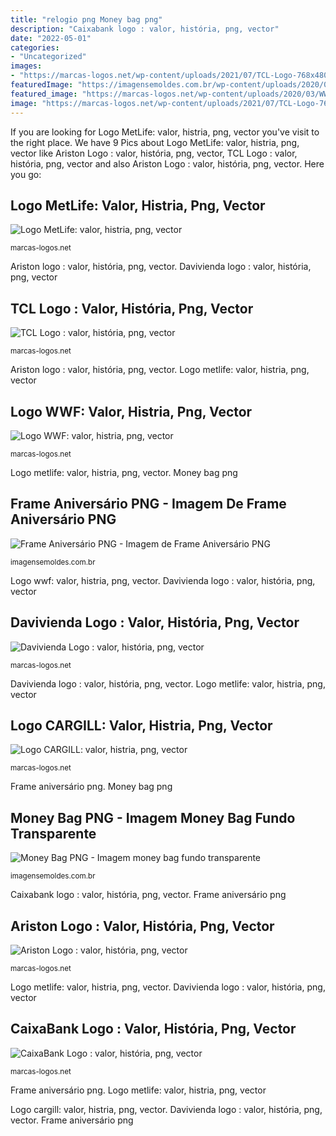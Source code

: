 ```yaml
---
title: "relogio png Money bag png"
description: "Caixabank logo : valor, história, png, vector"
date: "2022-05-01"
categories:
- "Uncategorized"
images:
- "https://marcas-logos.net/wp-content/uploads/2021/07/TCL-Logo-768x480.png"
featuredImage: "https://imagensemoldes.com.br/wp-content/uploads/2020/04/Frame-Aniversário-PNG.png"
featured_image: "https://marcas-logos.net/wp-content/uploads/2020/03/WWF-LOGO-1080x608.png"
image: "https://marcas-logos.net/wp-content/uploads/2021/07/TCL-Logo-768x480.png"
---
```


If you are looking for Logo MetLife: valor, histria, png, vector you've visit to the right place. We have 9 Pics about Logo MetLife: valor, histria, png, vector like Ariston Logo : valor, história, png, vector, TCL Logo : valor, história, png, vector and also Ariston Logo : valor, história, png, vector. Here you go:

## Logo MetLife: Valor, Histria, Png, Vector

![Logo MetLife: valor, histria, png, vector](https://marcas-logos.net/wp-content/uploads/2020/03/METLIFE-LOGO-1080x608.png "Ariston logo : valor, história, png, vector")

<small>marcas-logos.net</small>

Ariston logo : valor, história, png, vector. Davivienda logo : valor, história, png, vector

## TCL Logo : Valor, História, Png, Vector

![TCL Logo : valor, história, png, vector](https://marcas-logos.net/wp-content/uploads/2021/07/TCL-Logo-768x480.png "Tcl logo : valor, história, png, vector")

<small>marcas-logos.net</small>

Ariston logo : valor, história, png, vector. Logo metlife: valor, histria, png, vector

## Logo WWF: Valor, Histria, Png, Vector

![Logo WWF: valor, histria, png, vector](https://marcas-logos.net/wp-content/uploads/2020/03/WWF-LOGO-1080x608.png "Davivienda logo : valor, história, png, vector")

<small>marcas-logos.net</small>

Logo metlife: valor, histria, png, vector. Money bag png

## Frame Aniversário PNG - Imagem De Frame Aniversário PNG

![Frame Aniversário PNG - Imagem de Frame Aniversário PNG](https://imagensemoldes.com.br/wp-content/uploads/2020/04/Frame-Aniversário-PNG.png "Logo metlife: valor, histria, png, vector")

<small>imagensemoldes.com.br</small>

Logo wwf: valor, histria, png, vector. Davivienda logo : valor, história, png, vector

## Davivienda Logo : Valor, História, Png, Vector

![Davivienda Logo : valor, história, png, vector](https://marcas-logos.net/wp-content/uploads/2021/06/Davivienda-Logo-1536x960.png "Logo wwf: valor, histria, png, vector")

<small>marcas-logos.net</small>

Davivienda logo : valor, história, png, vector. Logo metlife: valor, histria, png, vector

## Logo CARGILL: Valor, Histria, Png, Vector

![Logo CARGILL: valor, histria, png, vector](https://marcas-logos.net/wp-content/uploads/2020/11/Cargill-Logo-1024x640.png "Davivienda logo : valor, história, png, vector")

<small>marcas-logos.net</small>

Frame aniversário png. Money bag png

## Money Bag PNG - Imagem Money Bag Fundo Transparente

![Money Bag PNG - Imagem money bag fundo transparente](https://imagensemoldes.com.br/wp-content/uploads/2020/04/money-bag-png.png "Ariston logo : valor, história, png, vector")

<small>imagensemoldes.com.br</small>

Caixabank logo : valor, história, png, vector. Frame aniversário png

## Ariston Logo : Valor, História, Png, Vector

![Ariston Logo : valor, história, png, vector](https://marcas-logos.net/wp-content/uploads/2021/07/Ariston-logo-2048x1152.png "Tcl logo : valor, história, png, vector")

<small>marcas-logos.net</small>

Logo metlife: valor, histria, png, vector. Davivienda logo : valor, história, png, vector

## CaixaBank Logo : Valor, História, Png, Vector

![CaixaBank Logo : valor, história, png, vector](https://marcas-logos.net/wp-content/uploads/2021/06/CaixaBank-Logo-1536x960.png "Logo cargill: valor, histria, png, vector")

<small>marcas-logos.net</small>

Frame aniversário png. Logo metlife: valor, histria, png, vector

Logo cargill: valor, histria, png, vector. Davivienda logo : valor, história, png, vector. Frame aniversário png

